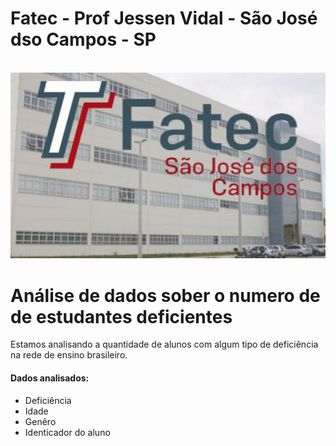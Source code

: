 # Fatec - Prof Jessen Vidal - São José dso Campos - SP
<br/>
<img src="fatecads.jpg" alt="fatec ads 2019"/>
<br/>

# Análise de dados sober o numero de de estudantes deficientes

Estamos analisando a quantidade de alunos com algum tipo de deficiência na rede de ensino brasileiro.
<br/>
#### Dados analisados:
- Deficiência
- Idade
- Genêro
- Identicador do aluno
